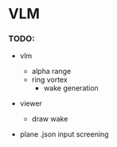# VLM

### TODO:

- vlm
	- alpha range
	- ring vortex
		- wake generation

- viewer
	- draw wake

- plane .json input screening
